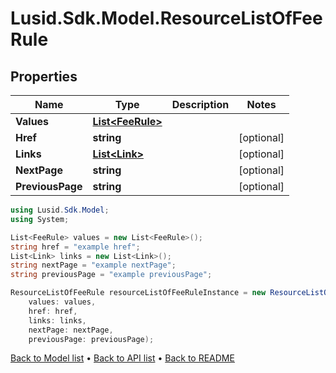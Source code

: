 # Lusid.Sdk.Model.ResourceListOfFeeRule

## Properties

Name | Type | Description | Notes
------------ | ------------- | ------------- | -------------
**Values** | [**List&lt;FeeRule&gt;**](FeeRule.md) |  | 
**Href** | **string** |  | [optional] 
**Links** | [**List&lt;Link&gt;**](Link.md) |  | [optional] 
**NextPage** | **string** |  | [optional] 
**PreviousPage** | **string** |  | [optional] 

```csharp
using Lusid.Sdk.Model;
using System;

List<FeeRule> values = new List<FeeRule>();
string href = "example href";
List<Link> links = new List<Link>();
string nextPage = "example nextPage";
string previousPage = "example previousPage";

ResourceListOfFeeRule resourceListOfFeeRuleInstance = new ResourceListOfFeeRule(
    values: values,
    href: href,
    links: links,
    nextPage: nextPage,
    previousPage: previousPage);
```

[Back to Model list](../README.md#documentation-for-models) &#8226; [Back to API list](../README.md#documentation-for-api-endpoints) &#8226; [Back to README](../README.md)
